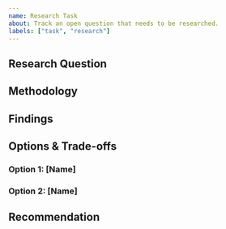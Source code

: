```yaml
---
name: Research Task
about: Track an open question that needs to be researched.
labels: ["task", "research"]
---
```


<!--
`Research` `Task` issues are ALWAYS sub-issues of another issue (typically `Spec` or `Design`).
-->

## Research Question

<!--
Define the specific question(s) or decisions that need research. Be concrete about scope.
Example: "What are the most ergonomic ways to enable shell completion for users who install mcp-serve outside of Homebrew?"
-->

## Methodology

<!--
Describe how you'll research this. What will you compare/analyze? What sources will you check?
Examples: "Analyze completion patterns from 10+ popular CLI tools", "Survey shell configuration approaches", "Test installation methods across different environments"
-->

## Findings

<!--
Document what you discovered during research. Include relevant examples, data, or observations.
This should be the raw research before you draw conclusions.
-->

## Options & Trade-offs

<!--
Present the viable approaches you found, with honest pros/cons for each.
Use subsections for each option:
-->

### Option 1: [Name]

<!--
Description of approach
**Pros:** 
- Benefit 1
- Benefit 2

**Cons:**
- Drawback 1  
- Drawback 2
-->

### Option 2: [Name]

<!-- Repeat pattern above -->

## Recommendation

<!--
Based on your research, what approach do you recommend and why? 
Include implementation details if relevant. Be clear about the reasoning that led to this choice.
-->
